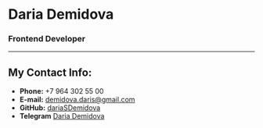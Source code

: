 # Daria Demidova

### Frontend Developer

---

## My Contact Info:

- **Phone:** +7 964 302 55 00
- **E-mail:** [demidova.daris@gmail.com](demidova.daris@gmail.com)
- **GitHub:** [dariaSDemidova](https://github.com/dariaSDemidova)
- **Telegram** [Daria Demidova](https://t.me/demi_dari)
